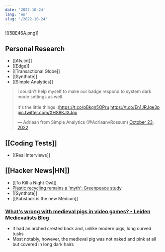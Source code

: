 ```yaml
---
date: '2022-10-24'
lang: 'en'
slug: '/2022-10-24'
---
```


![[5BE46A.png]]

## Personal Research

- [[AIs.txt]]
- [[Edge]]
- [[Transactional Globe]]
- [[Synthote]]
- [[Simple Analytics]]

<blockquote class="twitter-tweet"><p lang="en" dir="ltr">I couldn&#39;t help myself to make our badge respond to system dark mode settings as well.<br/><br/>It&#39;s the little things :)<a href="https://t.co/pBkqn5OPru">https://t.co/pBkqn5OPru</a> <a href="https://t.co/En1JRJqe3p">https://t.co/En1JRJqe3p</a> <a href="https://t.co/XHS8KJXJqx">pic.twitter.com/XHS8KJXJqx</a></p>&mdash; Adriaan from Simple Analytics (@AdriaanvRossum) <a href="https://twitter.com/AdriaanvRossum/status/1584167699411632128?ref_src=twsrc%5Etfw">October 23, 2022</a></blockquote>

## [[Coding Tests]]

- [[Real Interviews]]

## [[Hacker News|HN]]

- [[To Kill a Night Owl]]
- [Plastic recycling remains a 'myth': Greenpeace study](https://phys.org/news/2022-10-plastic-recycling-myth-greenpeace.html)
- [[Synthote]]
- [[Substack is the new Medium]]

### [What's wrong with medieval pigs in video games? - Leiden Medievalists Blog](https://www.leidenmedievalistsblog.nl/articles/whats-wrong-with-medieval-pigs-in-videogames)

- It had an arched crested back and, unlike modern pigs, long curved tusks
- Most notably, however, the medieval pig was not naked and pink at all but covered in long dark hairs

